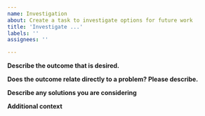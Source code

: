 ```yaml
---
name: Investigation
about: Create a task to investigate options for future work
title: 'Investigate ...'
labels: ''
assignees: ''

---
```


**Describe the outcome that is desired.**
<!--A clear and concise description of the intended outcome of the future work. Ex. Dependency A will be removed.-->

**Does the outcome relate directly to a problem? Please describe.**
<!--A clear and concise description of what the problem is. Ex. Dependency A is no longer maintained/has grown too large-->

**Describe any solutions you are considering**
<!--A clear and concise description of any solutions you've already considered.-->

**Additional context**
<!--Add any other context or screenshots about the feature request here.-->
